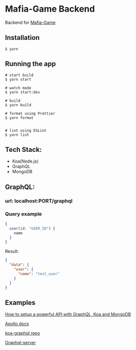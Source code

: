 # Mafia-Game Backend

Backend for [Mafia-Game](https://github.com/ReSenpai/mafia-game)

## Installation
```
$ yarn
```

## Running the app
```
# start build
$ yarn start

# watch mode
$ yarn start:dev

# build
$ yarn build

# format using Prettier
$ yarn format


# lint using ESLint
$ yarn lint
```

## Tech Stack:

- Koa(Node.js)
- GraphQL
- MongoDB

## GraphQL:

### url: localhost:PORT/graphql

### Query example

```js
{
  user(id: "USER_ID") {
    name
  }
}
```

Result:

```json
{
  "data": {
    "user": {
      "name": "test_user"
    }
  }
}
```

## Examples

[How to setup a powerful API with GraphQL, Koa and MongoDB](https://www.strilliant.com/2019/01/27/how-to-setup-a-powerful-api-with-graphql-koa-and-mongodb/)

[Apollo docs](https://www.apollographql.com/docs/apollo-server/v1/servers/koa/)

[koa-graphql repo](https://github.com/graphql-community/koa-graphql#readme)

[Graphql-server](https://hellocode.dev/graphql-server)